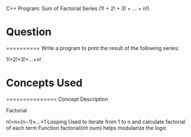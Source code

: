 C++ Program: Sum of Factorial Series (1! + 2! + 3! + … + n!)

# Question
==========
Write a program to print the result of the following series:

1!+2!+3!+...+n!



# Concepts Used
===============
Concept	Description

Factorial	

n!=n×(n−1)×...×1
Looping	Used to iterate from 1 to n and calculate factorial of each term
Function	factorial(int num) helps modularize the logic
